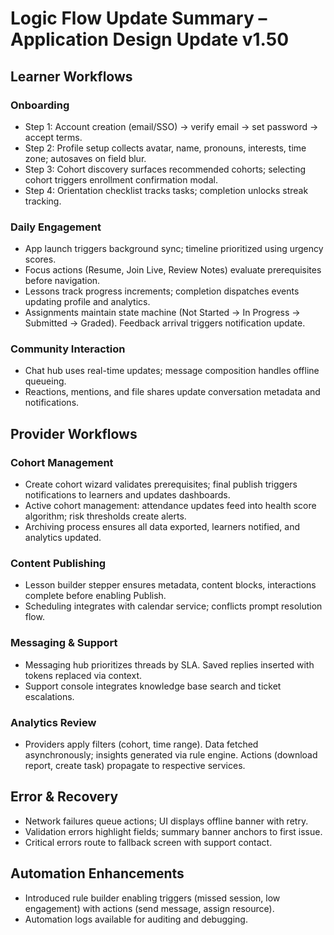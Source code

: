 # Logic Flow Update Summary – Application Design Update v1.50

## Learner Workflows
### Onboarding
- Step 1: Account creation (email/SSO) → verify email → set password → accept terms.
- Step 2: Profile setup collects avatar, name, pronouns, interests, time zone; autosaves on field blur.
- Step 3: Cohort discovery surfaces recommended cohorts; selecting cohort triggers enrollment confirmation modal.
- Step 4: Orientation checklist tracks tasks; completion unlocks streak tracking.

### Daily Engagement
- App launch triggers background sync; timeline prioritized using urgency scores.
- Focus actions (Resume, Join Live, Review Notes) evaluate prerequisites before navigation.
- Lessons track progress increments; completion dispatches events updating profile and analytics.
- Assignments maintain state machine (Not Started → In Progress → Submitted → Graded). Feedback arrival triggers notification update.

### Community Interaction
- Chat hub uses real-time updates; message composition handles offline queueing.
- Reactions, mentions, and file shares update conversation metadata and notifications.

## Provider Workflows
### Cohort Management
- Create cohort wizard validates prerequisites; final publish triggers notifications to learners and updates dashboards.
- Active cohort management: attendance updates feed into health score algorithm; risk thresholds create alerts.
- Archiving process ensures all data exported, learners notified, and analytics updated.

### Content Publishing
- Lesson builder stepper ensures metadata, content blocks, interactions complete before enabling Publish.
- Scheduling integrates with calendar service; conflicts prompt resolution flow.

### Messaging & Support
- Messaging hub prioritizes threads by SLA. Saved replies inserted with tokens replaced via context.
- Support console integrates knowledge base search and ticket escalations.

### Analytics Review
- Providers apply filters (cohort, time range). Data fetched asynchronously; insights generated via rule engine. Actions (download report, create task) propagate to respective services.

## Error & Recovery
- Network failures queue actions; UI displays offline banner with retry.
- Validation errors highlight fields; summary banner anchors to first issue.
- Critical errors route to fallback screen with support contact.

## Automation Enhancements
- Introduced rule builder enabling triggers (missed session, low engagement) with actions (send message, assign resource).
- Automation logs available for auditing and debugging.
